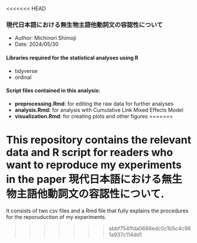 <<<<<<< HEAD
### 現代日本語における無生物主語他動詞文の容認性について

-   Author: Michinori Shimoji
-   Date: 2024/05/30

#### Libraries required for the statistical analyses using R

-   tidyverse
-   ordinal

#### Script files contained in this analysis:

-   **preprocessing.Rmd**: for editing the raw data for further analyses
-   **analysis.Rmd:** for analysis with Cumulative Link Mixed Effects Model
-   **visualization.Rmd**: for creating plots and other figures
=======
# This repository contains the relevant data and R script for readers who want to reproduce my experiments in the paper 現代日本語における無生物主語他動詞文の容認性について. 
It consists of two csv files and a Rmd file that fully explains the procedures for the reporuduction of my experiments.
>>>>>>> abbf754ffda0666edc0c1b5c4c961a937c114dd1
